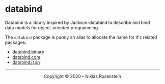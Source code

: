 # databind

Databind is a library inspired by Jackson-databind to describe and bind data models for
object-oriented programming.

The `databind` package is purely an alias to allocate the name for it's related packages:

* [databind.binary](https://pypi.org/project/databind.binary/)
* [databind.core](https://pypi.org/project/databind.core/)
* [databind.json](https://pypi.org/project/databind.json/)

---

<p align="center">Copyright &copy; 2020 &ndash; Niklas Rosenstein</p>
